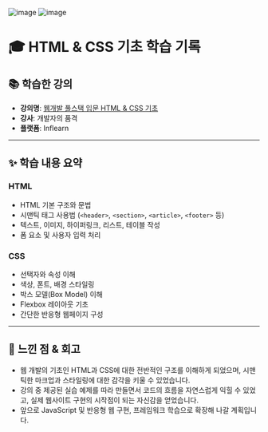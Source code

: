 ![image](https://github.com/user-attachments/assets/b3add1cf-d123-4d86-8da2-602e8d0a8d50)
![image](https://github.com/user-attachments/assets/24aa17d0-415a-4f4f-a5e7-0b7901b686b6)


# 🎓 HTML & CSS 기초 학습 기록

## 📚 학습한 강의
- **강의명**: [웹개발 풀스택 입문 HTML & CSS 기초](https://www.inflearn.com/course/%EC%9B%B9%EA%B0%9C%EB%B0%9C-%ED%92%80%EC%8A%A4%ED%83%9D-html-css-%EA%B8%B0%EC%B4%88)
- **강사**: 개발자의 품격
- **플랫폼**: Inflearn

---

## ✨ 학습 내용 요약

### HTML
- HTML 기본 구조와 문법
- 시맨틱 태그 사용법 (`<header>`, `<section>`, `<article>`, `<footer>` 등)
- 텍스트, 이미지, 하이퍼링크, 리스트, 테이블 작성
- 폼 요소 및 사용자 입력 처리

### CSS
- 선택자와 속성 이해
- 색상, 폰트, 배경 스타일링
- 박스 모델(Box Model) 이해
- Flexbox 레이아웃 기초
- 간단한 반응형 웹페이지 구성

---

## 🧠 느낀 점 & 회고

- 웹 개발의 기초인 HTML과 CSS에 대한 전반적인 구조를 이해하게 되었으며, 시맨틱한 마크업과 스타일링에 대한 감각을 키울 수 있었습니다.
- 강의 중 제공된 실습 예제를 따라 만들면서 코드의 흐름을 자연스럽게 익힐 수 있었고, 실제 웹사이트 구현의 시작점이 되는 자신감을 얻었습니다.
- 앞으로 JavaScript 및 반응형 웹 구현, 프레임워크 학습으로 확장해 나갈 계획입니다.


